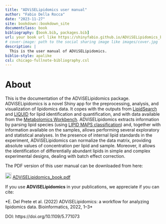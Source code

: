 ```yaml
--- 
title: "ADViSELipidomics user manual"
author: "Fabio Della Rocca"
date: "2023-11-27"
site: bookdown::bookdown_site
documentclass: book
bibliography: [book.bib, packages.bib]
url: your book url like https://shinyfabio.github.io/ADViSELipidomics_book/
# cover-image: path to the social sharing image like images/cover.jpg
description: |
  This is the user manual of ADViSELipidomics.
biblio-style: apalike
csl: chicago-fullnote-bibliography.csl
---
```


# About

This is the documentation of the ADViSELipidomics package. ADViSELipidomics is a novel Shiny app for the preprocessing, analysis, and visualization of lipidomics data. It copes with the outputs from [LipidSearch](https://www.thermofisher.com/it/en/home/industrial/mass-spectrometry/liquid-chromatography-mass-spectrometry-lc-ms/lc-ms-software/multi-omics-data-analysis/lipid-search-software.html) and [LIQUID](https://github.com/PNNL-Comp-Mass-Spec/LIQUID) for lipid identification and quantification, and with data available from the [Metabolomics Workbench](https://www.metabolomicsworkbench.org/). ADViSELipidomics extracts information by parsing lipid species (using [LIPID MAPS classification](https://www.lipidmaps.org/data/classification/lipid_cns.html)) and, together with information available on the samples, allows performing several exploratory and statistical analyses. In the presence of internal lipid standards in the experiment, ADViSELipidomics can normalize the data matrix, providing absolute values of concentration per lipid and sample. Moreover, it allows the identification of differentially abundant lipids in simple and complex experimental designs, dealing with batch effect correction. 

The PDF version of this user manual can be downloaded from here:

<img src="https://raw.githubusercontent.com/FortAwesome/Font-Awesome/6.x/svgs/solid/download.svg" width="20" height="20"> [ADViSELipidomics_book.pdf](https://github.com/ShinyFabio/ADViSELipidomics_book/raw/main/docs/ADViSELipidomics_book.pdf)


If you use **ADViSELipidomics** in your publications, we appreciate if you can cite:

<p>*E. Del Prete et al. (2022) ADViSELipidomics: a workflow for analyzing lipidomics data. Bioinformatics, 2022, 1–3* </p>
DOI: https://doi.org/10.1109/5.771073



